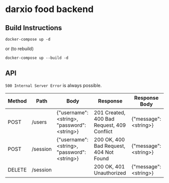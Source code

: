 # darxio food backend

## Build Instructions

```
docker-compose up -d
```

or (to rebuild)

```
docker-compose up --build -d
```

## API
`500 Internal Server Error` is always possible.

Method   | Path     | Body                                          | Response                               | Response Body |
-------- | -------- | --------------------------------------------- | -------------------------------------- | ----- |
POST | /users | {"username":\<string\>, "password":\<string\>} | 201 Created, 400 Bad Request, 409 Conflict | {"message":\<string\>} |
POST | /session | {"username":\<string\>, "password":\<string\>} | 200 OK, 400 Bad Request, 404 Not Found | {"message":\<string\>} |
DELETE | /session | | 200 OK, 401 Unauthorized | {"message":\<string\>} |